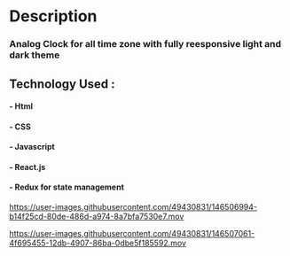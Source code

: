 # Description

### Analog Clock for all time zone with fully reesponsive light and dark theme

## Technology Used : 

#### - Html
#### - CSS
#### - Javascript
#### - React.js
#### - Redux for state management



https://user-images.githubusercontent.com/49430831/146506994-b14f25cd-80de-486d-a974-8a7bfa7530e7.mov



https://user-images.githubusercontent.com/49430831/146507061-4f695455-12db-4907-86ba-0dbe5f185592.mov

